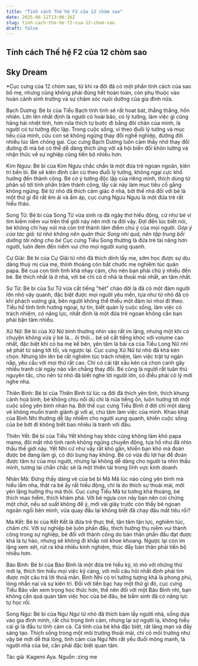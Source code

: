 ```yaml
---
title: "Tính cách Thế hệ F2 của 12 chòm sao"
date: 2025-06-12T13:06:16Z
slug: tinh-cach-the-he-f2-cua-12-chom-sao
draft: false
---
```


## Tính cách Thế hệ F2 của 12 chòm sao

## Sky Dream

*Cục cưng của 12 chòm sao, từ khi ra đời đã có một phần tính cách của sao bố mẹ, nhưng cũng không phải đúng hết hoàn toàn, còn phụ thuộc vào hoàn cảnh sinh trưởng và sự chăm sóc nuôi dưỡng của gia đình nữa.

Bạch Dương: Bé bi của Tiểu Bạch tính tình sẽ rất hoat bát, thẳng thắng, hồn nhiên. Lớn lên nhất định là người có hoài bão, có lý tưởng, làm việc gì cũng hăng hái nhiệt tình, hơn nữa thích tự bước đi bằng đôi chân của mình, là người có tư tưởng độc lập. Trong cuộc sống, vì theo đuổi lý tưởng và mục tiêu của mình, cừu con sẽ không ngừng thay đổi nghề nghiệp, đường đời nhiều lúc lắm chông gai. Cục cưng Bạch Dương luôn cảm thấy nhờ thay đổi đường đi mà bé có thể dễ dàng thích ứng với xã hội biến đổi khôn lường và nhận thức về sự nghiệp cũng tiến bộ nhiều hơn.

Kim Ngưu: Bé bi của Kim Ngưu chắc chắn là một đứa trẻ ngoan ngoãn, kiên trì bền bỉ. Bé sẽ kiên định cần cù theo đuổi lý tưởng, không ngại cực khổ hướng đến thành công. Bé có ý tưởng độc lập của riêng mình, thích dùng từ phân số tới tính phần trăm thành công, lấy cái này làm mục tiêu cố gắng không ngừng. Bé từ nhỏ đã thích cảm giác ở nhà, bởi thế nhà đối với bé là một thứ gì đó rất êm ái và ấm áp, cục cưng Ngưu Ngưu là một đứa trẻ rất hiếu thảo.

Song Tử: Bé bi của Song Tử vừa sinh ra đã ngây thơ hiếu động, cứ như bé vì tìm kiếm niềm vui trên thế giới này nên mới ra đời vậy. Đợi đến lúc biết nói, bé không chỉ hay nói mà còn trở thành tâm điểm chú ý của mọi người. *Góp ý của tác giả: từ nhỏ không nên quản thúc Song nhi quá, nên tập trung bồi dưỡng tài năng cho bé* Cục cưng Tiểu Song thường là đứa trẻ tài năng hơn người, luôn đem đến niềm vui cho mọi người xung quanh.

Cự Giải: Bé bi của Cự Giải từ nhỏ đã thích dính lấy mẹ, sớm học được sự dịu dàng thuỳ mị của mẹ, thỉnh thoảng còn bắt chước mẹ nghiêm túc quản papa. Bé cua con tính tình khá nhạy cảm, cho nên bạn phải chú ý nhiều đến bé. Bé thích nhất là ở nhà, với bé chỉ có ở nhà là thoải mái nhất, an tâm nhất.

Sư Tử: Bé bi của Sư Tử vừa cất tiếng "hét" chào đời là đã có một đám người lớn nhỏ vây quanh, đặc biệt được mọi người yêu mến, tựa như từ nhỏ đã có khí phách vương giả, bên người không thể thiếu một đám loi nhoi đi theo. Tiểu hổ tính tình hướng ngoại, tự tin, biết quản lý cuộc sống, làm việc có trách nhiệm, có năng lực, nhất định là một đứa trẻ ngoan không cần bạn phải bận tâm nhiều.

Xử Nữ: Bé bi của Xữ Nữ bình thường nhìn vào rất im lặng, nhưng một khi có chuyện không vừa ý bé là... ôi thôi... bé sẽ cất tiếng khóc với volume cao nhất, đặc biệt khi có ba mẹ kế bên, yên tâm là bài ca của Tiểu Long Nữ nhí sẽ phát từ sáng tới tối, và ngược lại. Cục cưng Xử Nữ từ nhỏ đã khá kén chọn. Nhưng lớn lên bé rất nghiêm túc trách nhiệm, làm việc trật tự ngăn nắp, yêu cầu với mọi thứ rất cao. Chỉ có cái tật xấu kén cá chọn canh gây nhiều tranh cãi ngày nào vẫn chẳng thay đổi. Bé cũng là người rất tuân thủ nguyên tắc, cho nên từ nhỏ đã biết nghe lời người lớn, có điều phải có lý mới nghe nha. 

Thiên Bình: Bé bi của Thiên Bình từ lúc ra đời đã thích yên tĩnh, thích khung cảnh hoà bình, bé không chịu nổi dù chỉ là nửa tiếng ồn, luôn hướng tới một cuộc sống yên bình nhàn hạ. Bởi thế cục cưng Tiểu Bình ở đời chỉ một dáng vẻ không muốn tranh giành gì với ai, chú tâm làm việc của mình. Khao khát của Bình Nhi thường dễ lây nhiễm cho người xung quanh, khiến cuộc sống của bé bớt đi không biết bao nhiêu là tranh với đấu.

Thiên Yết: Bé bi của Tiểu Yết không hay khóc cũng không làm khó papa mama, đôi mắt nhỏ tinh ranh không ngừng chuyển động, tựa hồ như đã nhìn thấu thế giới này. Yết Nhi cứ như vậy rất khó gần, khiến bạn khó mà đoán được bé đang làm gì, có đói bụng hay không. Bé có vừa đủ lợi hại để đoán được tâm tư của mọi người, nhưng lại không dễ dàng cho người ta nhìn thấu mình, tương lai chắn chắc sẽ là một thiên tài trong lĩnh vực kinh doanh. 

Nhân Mã: Đừng thấy dáng vẻ của bé bi Mã Mã lúc nào cũng yên bình mà hiểu lầm nha, thật ra bé ấy rất hiếu động, chỉ là do thích sự thoải mái, mới yên lặng hưởng thụ mà thôi. Cục cưng Tiểu Mã tư tưởng khá thoáng, bé thích mạo hiểm, thích khám phá. Với bé ngựa con này bạn nên coi chừng một chút, nếu sơ suất không để ý, mới vài giây trước còn thấy bé ngoan ngoãn ngồi bên mình, vừa quay đầu lại không biết đã chạy đâu mất tiêu rồi?

Ma Kết: Bé bi của Kết Kết là đứa trẻ thực thế, tận tâm tận lực, nghiêm túc, chăm chỉ. Với sự nghiệp bé luôn phấn đấu, thích hưởng thụ niềm vui thành công trong sự nghiệp, bé đối với thành công do bản thân phấn đấu đạt được khá là tự hào, nhưng sẽ không đi khắp nơi khoe khoang. Ngược lại còn im lặng xem xét, rút ra khá nhiều kinh nghiệm, thúc đẩy bản thân phải tiến bộ nhiều hơn.

Bảo Bình: Bé bi của Bảo Bình là một đứa trẻ hiếu kỳ, tò mò với những thứ mới lạ, thích tìm hiểu mọi việc kỹ càng, với mỗi câu hỏi nhất định phải tìm được một câu trả lời thoả mãn. Bình Nhi có trí tưởng tượng khá là phong phú, lòng nhẫn nại và sự kiên trì. Đối với tiền bạc hay một thứ gì đó, cục cưng Tiểu Bảo vẫn xem trọng học thức hơn, thế nên đối với một Bảo Bình nhí, bạn không cần quá quan tâm việc học của bé đâu, bé bẩm sinh đã có năng lực tự học rồi.

Song Ngư: Bé bi của Ngư Ngư từ nhỏ đã thích bám lấy người nhà, sống dựa vào gia đình mình, rất chú trọng tình cảm, nhưng lại sợ người lạ, không hiểu cái gì là đầu tư tình cảm cả. Cá tính của bé khá đặc biệt, rất lãng mạn và đầy sáng tạo. Thích sống trong một môi trường thoải mái, chỉ có môi trường như vậy bé mới dễ thả lỏng, tình cảm của Ngư Nhi rất yếu đuối mỏng manh, là người nhà của bé, cần phải đặc biệt quan tâm.

Tác giả :Kagemi Aya.
Nguồn :zing me